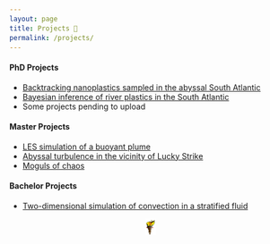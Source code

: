 ```yaml
---
layout: page
title: Projects 🔱
permalink: /projects/
---
```


#### PhD Projects

- [Backtracking nanoplastics sampled in the abyssal South Atlantic](/projects/backtrack-nps/)
- [Bayesian inference of river plastics in the South Atlantic](/projects/bayesian-plastic/)
- Some projects pending to upload

#### Master Projects
- [LES simulation of a buoyant plume](/projects/plume/)
- [Abyssal turbulence in the vicinity of Lucky Strike](/projects/luckystrike/)
- [Moguls of chaos](/projects/moguls-of-chaos/)

#### Bachelor Projects
- [Two-dimensional simulation of convection in a stratified fluid](/projects/convection/)


<div style="text-align: center;">
    <img src="/assets/graphics-torch.gif" width="20" height="30" />
</div>